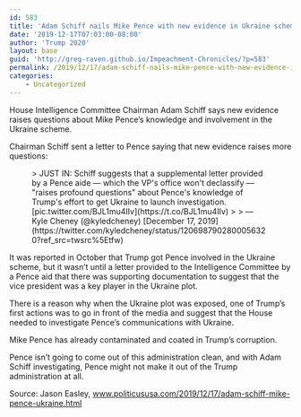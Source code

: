 ```yaml
---
id: 583
title: 'Adam Schiff nails Mike Pence with new evidence in Ukraine scheme'
date: '2019-12-17T07:03:00-08:00'
author: 'Trump 2020'
layout: base
guid: 'http://greg-raven.github.io/Impeachment-Chronicles/?p=583'
permalink: /2019/12/17/adam-schiff-nails-mike-pence-with-new-evidence-in-ukraine-scheme/
categories:
    - Uncategorized
---
```


House Intelligence Committee Chairman Adam Schiff says new evidence raises questions about Mike Pence’s knowledge and involvement in the Ukraine scheme.

Chairman Schiff sent a letter to Pence saying that new evidence raises more questions:

<figure class="wp-block-embed is-type-rich is-provider-twitter wp-block-embed-twitter"><div class="wp-block-embed__wrapper">> JUST IN: Schiff suggests that a supplemental letter provided by a Pence aide — which the VP's office won't declassify — "raises profound questions" about Pence's knowledge of Trump's effort to get Ukraine to launch investigation. [pic.twitter.com/BJL1mu4IIv](https://t.co/BJL1mu4IIv)
> 
> — Kyle Cheney (@kyledcheney) [December 17, 2019](https://twitter.com/kyledcheney/status/1206987902800056320?ref_src=twsrc%5Etfw)

<script async="" charset="utf-8" src="https://platform.twitter.com/widgets.js"></script></div></figure>It was reported in October that Trump got Pence involved in the Ukraine scheme, but it wasn’t until a letter provided to the Intelligence Committee by a Pence aid that there was supporting documentation to suggest that the vice president was a key player in the Ukraine plot.

There is a reason why when the Ukraine plot was exposed, one of Trump’s first actions was to go in front of the media and suggest that the House needed to investigate Pence’s communications with Ukraine.

Mike Pence has already contaminated and coated in Trump’s corruption.

Pence isn’t going to come out of this administration clean, and with Adam Schiff investigating, Pence might not make it out of the Trump administration at all.

Source: Jason Easley, www.politicususa.com/2019/12/17/adam-schiff-mike-pence-ukraine.html